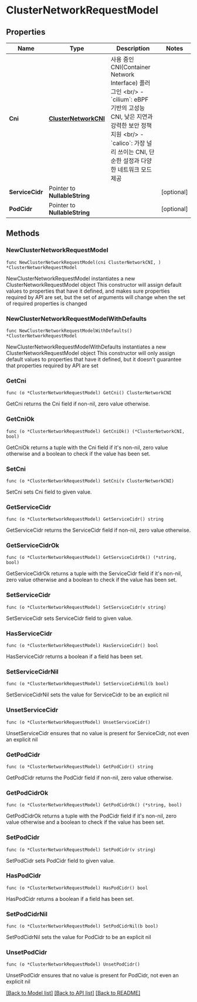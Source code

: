 # ClusterNetworkRequestModel

## Properties

Name | Type | Description | Notes
------------ | ------------- | ------------- | -------------
**Cni** | [**ClusterNetworkCNI**](ClusterNetworkCNI.md) | 사용 중인 CNI(Container Network Interface) 플러그인 &lt;br/&gt; - &#x60;cilium&#x60;: eBPF 기반의 고성능 CNI, 낮은 지연과 강력한 보안 정책 지원  &lt;br/&gt; - &#x60;calico&#x60;: 가장 널리 쓰이는 CNI, 단순한 설정과 다양한 네트워크 모드 제공 | 
**ServiceCidr** | Pointer to **NullableString** |  | [optional] 
**PodCidr** | Pointer to **NullableString** |  | [optional] 

## Methods

### NewClusterNetworkRequestModel

`func NewClusterNetworkRequestModel(cni ClusterNetworkCNI, ) *ClusterNetworkRequestModel`

NewClusterNetworkRequestModel instantiates a new ClusterNetworkRequestModel object
This constructor will assign default values to properties that have it defined,
and makes sure properties required by API are set, but the set of arguments
will change when the set of required properties is changed

### NewClusterNetworkRequestModelWithDefaults

`func NewClusterNetworkRequestModelWithDefaults() *ClusterNetworkRequestModel`

NewClusterNetworkRequestModelWithDefaults instantiates a new ClusterNetworkRequestModel object
This constructor will only assign default values to properties that have it defined,
but it doesn't guarantee that properties required by API are set

### GetCni

`func (o *ClusterNetworkRequestModel) GetCni() ClusterNetworkCNI`

GetCni returns the Cni field if non-nil, zero value otherwise.

### GetCniOk

`func (o *ClusterNetworkRequestModel) GetCniOk() (*ClusterNetworkCNI, bool)`

GetCniOk returns a tuple with the Cni field if it's non-nil, zero value otherwise
and a boolean to check if the value has been set.

### SetCni

`func (o *ClusterNetworkRequestModel) SetCni(v ClusterNetworkCNI)`

SetCni sets Cni field to given value.


### GetServiceCidr

`func (o *ClusterNetworkRequestModel) GetServiceCidr() string`

GetServiceCidr returns the ServiceCidr field if non-nil, zero value otherwise.

### GetServiceCidrOk

`func (o *ClusterNetworkRequestModel) GetServiceCidrOk() (*string, bool)`

GetServiceCidrOk returns a tuple with the ServiceCidr field if it's non-nil, zero value otherwise
and a boolean to check if the value has been set.

### SetServiceCidr

`func (o *ClusterNetworkRequestModel) SetServiceCidr(v string)`

SetServiceCidr sets ServiceCidr field to given value.

### HasServiceCidr

`func (o *ClusterNetworkRequestModel) HasServiceCidr() bool`

HasServiceCidr returns a boolean if a field has been set.

### SetServiceCidrNil

`func (o *ClusterNetworkRequestModel) SetServiceCidrNil(b bool)`

 SetServiceCidrNil sets the value for ServiceCidr to be an explicit nil

### UnsetServiceCidr
`func (o *ClusterNetworkRequestModel) UnsetServiceCidr()`

UnsetServiceCidr ensures that no value is present for ServiceCidr, not even an explicit nil
### GetPodCidr

`func (o *ClusterNetworkRequestModel) GetPodCidr() string`

GetPodCidr returns the PodCidr field if non-nil, zero value otherwise.

### GetPodCidrOk

`func (o *ClusterNetworkRequestModel) GetPodCidrOk() (*string, bool)`

GetPodCidrOk returns a tuple with the PodCidr field if it's non-nil, zero value otherwise
and a boolean to check if the value has been set.

### SetPodCidr

`func (o *ClusterNetworkRequestModel) SetPodCidr(v string)`

SetPodCidr sets PodCidr field to given value.

### HasPodCidr

`func (o *ClusterNetworkRequestModel) HasPodCidr() bool`

HasPodCidr returns a boolean if a field has been set.

### SetPodCidrNil

`func (o *ClusterNetworkRequestModel) SetPodCidrNil(b bool)`

 SetPodCidrNil sets the value for PodCidr to be an explicit nil

### UnsetPodCidr
`func (o *ClusterNetworkRequestModel) UnsetPodCidr()`

UnsetPodCidr ensures that no value is present for PodCidr, not even an explicit nil

[[Back to Model list]](../README.md#documentation-for-models) [[Back to API list]](../README.md#documentation-for-api-endpoints) [[Back to README]](../README.md)



